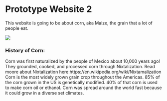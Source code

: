 <!DOCTYPE html>
<head>
    <h1>Prototype Website 2
    </h1>
</head>
<body> 
    <p>This website is going to be about corn, aka Maize, the grain that a lot of people eat. 
    </p>
<img src=https://static.wixstatic.com/media/ce80c8_8a78fe729bf74d3cb223eddad71fc22e~mv2.jpg/>
    <h3>History of Corn:
    </h3>
    <p>Corn was first naturalized by the people of Mexico about 10,000 years ago! They grounded, cooked, and processed corn through Nixtalization. Read moore about Nixtalization here:https://en.wikipedia.org/wiki/Nixtamalization Corn is the most widely grown grain crop throughout the Americas. 85% of the corn grown in the US is genetically modified. 40% of that corn is used to make corn oil or ethanol. Corn was spread around the world fast because it could grow in a diverse set climates.
    </p>
    
